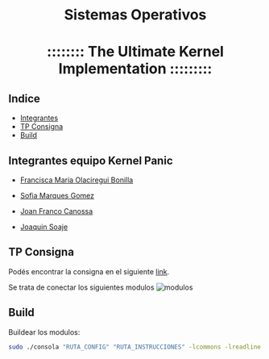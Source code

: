 <h1 align="center"> Sistemas Operativos </h1>

<h1 align="center">

:::::::: The Ultimate Kernel Implementation :::::::::
</h1>

## Indice
- [Integrantes](#integrantes-equipo-kernel-panic)
- [TP Consigna](#tp-consigna)
- [Build](#build) 

## Integrantes equipo Kernel Panic
* [Francisca Maria Olaciregui Bonilla](https://www.github.com/folaciregui)

* [Sofia Marques Gomez](https://www.github.com/smarquesgomez)

* [Joan Franco Canossa](https://www.github.com/jfr4nc0)

* [Joaquin Soaje](https://www.github.com/joaquinsoaje)

## TP Consigna

Podés encontrar la consigna en el siguiente [link].

Se trata de conectar los siguientes modulos ![modulos](https://github.com/sisoputnfrba/tp-2023-1c-KernelPanic/blob/main/modulos.png)

[link]: https://docs.google.com/document/d/1orfThJsPmMx5uPzbY3wClGhqX8jASMOCUMlWnYAr7cA


## Build
Buildear los modulos:
```bash
sudo ./consola "RUTA_CONFIG" "RUTA_INSTRUCCIONES" -lcommons -lreadline
```

